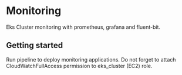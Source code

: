 # Monitoring

Eks Cluster monitoring with prometheus, grafana and fluent-bit.

## Getting started

Run pipeline to deploy monitoring applications.
Do not forget to attach CloudWatchFullAccess permission to eks_cluster (EC2) role.
